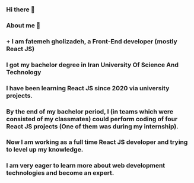 ### Hi there 👋

<!--
**fc79/fc79** is a ✨ _special_ ✨ repository because its `README.md` (this file) appears on your GitHub profile.

Here are some ideas to get you started:

- 🔭 I’m currently working on ...
- 🌱 I’m currently learning ...
- 👯 I’m looking to collaborate on ...
- 🤔 I’m looking for help with ...
- 💬 Ask me about ...
- 📫 How to reach me: ...
- 😄 Pronouns: ...
- ⚡ Fun fact: ...
-->

### About me :raising_hand: 
### + I am fatemeh gholizadeh, a Front-End developer (mostly React JS)
### I got my bachelor degree in Iran University Of Science And Technology
### I have been learning React JS since 2020 via university projects. 
### By the end of my bachelor period, I (in teams which were consisted of my classmates) could perform coding of four React JS projects (One of them was during my internship).
### Now I am working as a full time React JS developer and trying to level up my knowledge.
### I am very eager to learn more about web development technologies and become an expert. 
